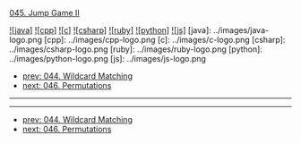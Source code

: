 [045. Jump Game II](https://leetcode.com/problems/jump-game-ii/)

[![java]](../java/045-jump-game-ii.md)
[![cpp]](../cpp/045-jump-game-ii.md)
[![c]](../c/045-jump-game-ii.md)
[![csharp]](../csharp/045-jump-game-ii.md)
[![ruby]](../ruby/045-jump-game-ii.md)
[![python]](../python/045-jump-game-ii.md)
[![js]](../js/045-jump-game-ii.md)
[java]: ../images/java-logo.png
[cpp]: ../images/cpp-logo.png
[c]: ../images/c-logo.png
[csharp]: ../images/csharp-logo.png
[ruby]: ../images/ruby-logo.png
[python]: ../images/python-logo.png
[js]: ../images/js-logo.png

- [prev: 044. Wildcard Matching](044-wildcard-matching.md)
- [next: 046. Permutations](046-permutations.md)

---



---

- [prev: 044. Wildcard Matching](044-wildcard-matching.md)
- [next: 046. Permutations](046-permutations.md)
